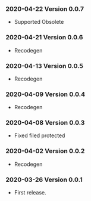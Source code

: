 ### 2020-04-22 Version 0.0.7
  * Supported Obsolete

### 2020-04-21 Version 0.0.6
* Recodegen

### 2020-04-13 Version 0.0.5
* Recodegen

### 2020-04-09 Version 0.0.4
* Recodegen

### 2020-04-08 Version 0.0.3
* Fixed filed protected

### 2020-04-02 Version 0.0.2
* Recodegen

### 2020-03-26 Version 0.0.1
* First release.